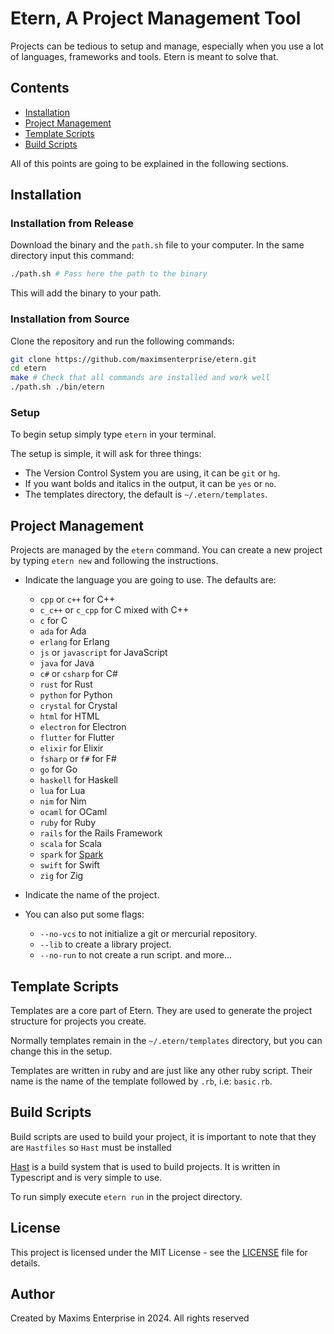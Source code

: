 # Etern, A Project Management Tool

Projects can be tedious to setup and manage, especially when you use a lot of languages, frameworks and tools. Etern is meant to solve that.

## Contents

-   [Installation](#installation)
-   [Project Management](#project-management)
-   [Template Scripts](#template-scripts)
-   [Build Scripts](#build-scripts)

All of this points are going to be explained in the following sections.

## Installation

### Installation from Release

Download the binary and the `path.sh` file to your computer. In the same directory input this command:

```bash
./path.sh # Pass here the path to the binary
```

This will add the binary to your path.

### Installation from Source

Clone the repository and run the following commands:

```bash
git clone https://github.com/maximsenterprise/etern.git
cd etern
make # Check that all commands are installed and work well
./path.sh ./bin/etern
```

### Setup

To begin setup simply type `etern` in your terminal.

The setup is simple, it will ask for three things:

-   The Version Control System you are using, it can be `git` or `hg`.
-   If you want bolds and italics in the output, it can be `yes` or `no`.
-   The templates directory, the default is `~/.etern/templates`.

## Project Management

Projects are managed by the `etern` command. You can create a new project by typing `etern new` and following the instructions.

-   Indicate the language you are going to use.
    The defaults are:

    -   `cpp` or `c++` for C++
    -   `c_c++` or `c_cpp` for C mixed with C++
    -   `c` for C
    -   `ada` for Ada
    -   `erlang` for Erlang
    -   `js` or `javascript` for JavaScript
    -   `java` for Java
    -   `c#` or `csharp` for C#
    -   `rust` for Rust
    -   `python` for Python
    -   `crystal` for Crystal
    -   `html` for HTML
    -   `electron` for Electron
    -   `flutter` for Flutter
    -   `elixir` for Elixir
    -   `fsharp` or `f#` for F#
    -   `go` for Go
    -   `haskell` for Haskell
    -   `lua` for Lua
    -   `nim` for Nim
    -   `ocaml` for OCaml
    -   `ruby` for Ruby
    -   `rails` for the Rails Framework
    -   `scala` for Scala
    -   `spark` for [Spark](https://github.com/maximsenterprise/spark)
    -   `swift` for Swift
    -   `zig` for Zig

-   Indicate the name of the project.
-   You can also put some flags:
    -   `--no-vcs` to not initialize a git or mercurial repository.
    -   `--lib` to create a library project.
    -   `--no-run` to not create a run script.
        and more...

## Template Scripts

Templates are a core part of Etern. They are used to generate the project structure for projects you create.

Normally templates remain in the `~/.etern/templates` directory, but you can change this in the setup.

Templates are written in ruby and are just like any other ruby script. Their name is the name of the template followed by `.rb`, i.e: `basic.rb`.

## Build Scripts

Build scripts are used to build your project, it is important to note that they are `Hastfiles` so `Hast` must be installed

[Hast](https://github.com/maximsenterprise/hast) is a build system that is used to build projects. It is written in Typescript and is very simple to use.

To run simply execute `etern run` in the project directory.

## License

This project is licensed under the MIT License - see the [LICENSE](LICENSE) file for details.

## Author

Created by Maxims Enterprise in 2024. All rights reserved
